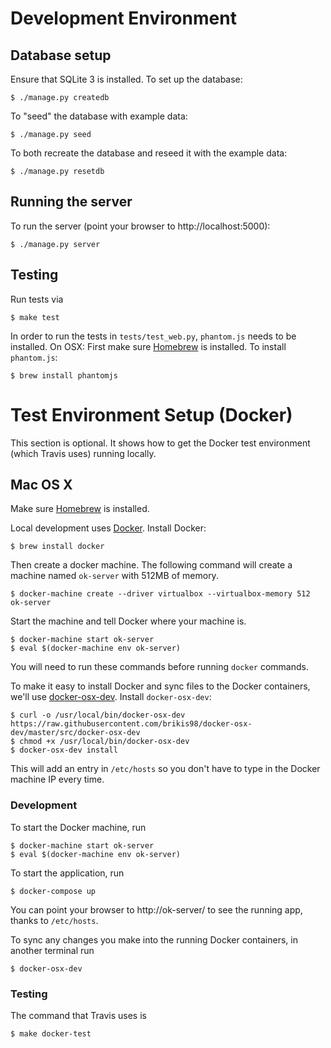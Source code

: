 # Development Environment

## Database setup

Ensure that SQLite 3 is installed. To set up the database:

    $ ./manage.py createdb

To "seed" the database with example data:

    $ ./manage.py seed

To both recreate the database and reseed it with the example data:

    $ ./manage.py resetdb

## Running the server

To run the server (point your browser to http://localhost:5000):

    $ ./manage.py server

## Testing

Run tests via

    $ make test

In order to run the tests in `tests/test_web.py`, `phantom.js` needs to be installed. 
On OSX: First make sure [Homebrew](http://brew.sh/) is installed. To install `phantom.js`:

    $ brew install phantomjs

# Test Environment Setup (Docker)

This section is optional. It shows how to get the Docker test environment
(which Travis uses) running locally.

## Mac OS X

Make sure [Homebrew](http://brew.sh/) is installed.

Local development uses [Docker](https://www.docker.com/). Install Docker:

    $ brew install docker

Then create a docker machine. The following command will create a machine named
`ok-server` with 512MB of memory.

    $ docker-machine create --driver virtualbox --virtualbox-memory 512 ok-server

Start the machine and tell Docker where your machine is.

    $ docker-machine start ok-server
    $ eval $(docker-machine env ok-server)

You will need to run these commands before running `docker` commands.

To make it easy to install Docker and sync files to the Docker containers, we'll
use [docker-osx-dev](https://github.com/brikis98/docker-osx-dev).
Install `docker-osx-dev`:

    $ curl -o /usr/local/bin/docker-osx-dev https://raw.githubusercontent.com/brikis98/docker-osx-dev/master/src/docker-osx-dev
    $ chmod +x /usr/local/bin/docker-osx-dev
    $ docker-osx-dev install

This will add an entry in `/etc/hosts` so you don't have to type in the Docker
machine IP every time.

### Development

To start the Docker machine, run

    $ docker-machine start ok-server
    $ eval $(docker-machine env ok-server)

To start the application, run

    $ docker-compose up

You can point your browser to http://ok-server/ to see the running app, thanks
to `/etc/hosts`.

To sync any changes you make into the running Docker containers, in another
terminal run

    $ docker-osx-dev

### Testing

The command that Travis uses is

    $ make docker-test
